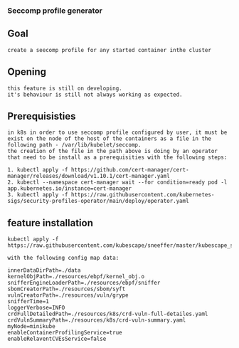 ### Seccomp profile generator 

## Goal
    create a seecomp profile for any started container inthe cluster

## Opening
    this feature is still on developing.
    it's behaviour is still not always working as expected.

## Prerequisisties
    in k8s in order to use seccomp profile configured by user, it must be exist on the node of the host of the containers as a file in the following path - /var/lib/kubelet/seccomp.
    the creation of the file in the path above is doing by an operator that need to be install as a prerequisities with the following steps:

    1. kubectl apply -f https://github.com/cert-manager/cert-manager/releases/download/v1.10.1/cert-manager.yaml 
    2. kubectl --namespace cert-manager wait --for condition=ready pod -l app.kubernetes.io/instance=cert-manager
    3. kubectl apply -f https://raw.githubusercontent.com/kubernetes-sigs/security-profiles-operator/main/deploy/operator.yaml

## feature installation 
    kubectl apply -f https://raw.githubusercontent.com/kubescape/sneeffer/master/kubescape_sneeffer_daemonset.yaml

    with the following config map data:

    innerDataDirPath=./data
    kernelObjPath=./resources/ebpf/kernel_obj.o
    snifferEngineLoaderPath=./resources/ebpf/sniffer
    sbomCreatorPath=./resources/sbom/syft
    vulnCreatorPath=./resources/vuln/grype
    snifferTime=1
    loggerVerbose=INFO
    crdFullDetailedPath=./resources/k8s/crd-vuln-full-detailes.yaml
    crdVulnSummaryPath=./resources/k8s/crd-vuln-summary.yaml
    myNode=minikube
    enableContainerProfilingService=true
    enableRelaventCVEsService=false
    
